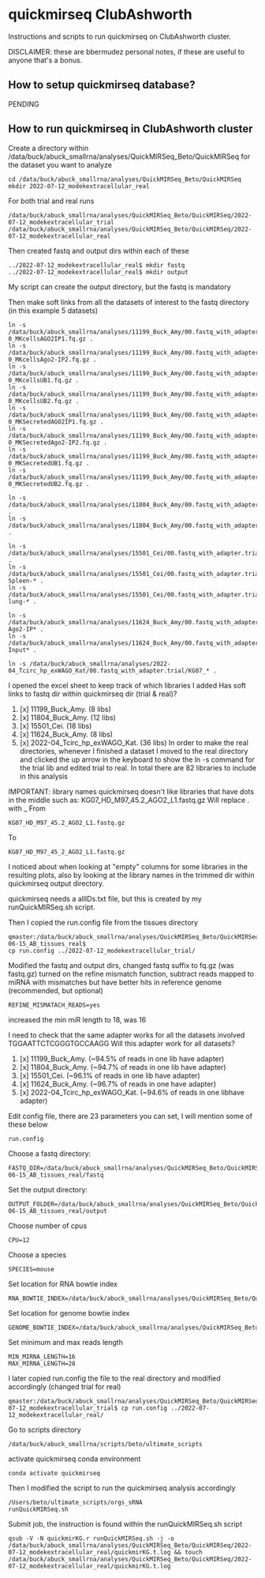 # quickmirseq ClubAshworth

Instructions and scripts to run quickmirseq on ClubAshworth cluster.

DISCLAIMER: these are bbermudez personal notes, if these are useful to anyone that's a bonus.

## How to setup quickmirseq database?

PENDING

## How to run quickmirseq in ClubAshworth cluster

Create a directory within /data/buck/abuck_smallrna/analyses/QuickMIRSeq_Beto/QuickMIRSeq for the dataset you want to analyze
```
cd /data/buck/abuck_smallrna/analyses/QuickMIRSeq_Beto/QuickMIRSeq
mkdir 2022-07-12_modekextracellular_real
```

For both trial and real runs
```
/data/buck/abuck_smallrna/analyses/QuickMIRSeq_Beto/QuickMIRSeq/2022-07-12_modekextracellular_trial
/data/buck/abuck_smallrna/analyses/QuickMIRSeq_Beto/QuickMIRSeq/2022-07-12_modekextracellular_real
```

Then created fastq and output dirs within each of these
```
../2022-07-12_modekextracellular_real$ mkdir fastq
../2022-07-12_modekextracellular_real$ mkdir output
```
My script can create the output directory, but the fastq is mandatory

Then make soft links from all the datasets of interest to the fastq directory (in this example 5 datasets)
```
ln -s /data/buck/abuck_smallrna/analyses/11199_Buck_Amy/00.fastq_with_adapter.trial/403-0_MKcellsAGO2IP1.fq.gz . 
ln -s /data/buck/abuck_smallrna/analyses/11199_Buck_Amy/00.fastq_with_adapter.trial/406-0_MKcellsAgo2-IP2.fq.gz .
ln -s /data/buck/abuck_smallrna/analyses/11199_Buck_Amy/00.fastq_with_adapter.trial/402-0_MKcellsUB1.fq.gz .
ln -s /data/buck/abuck_smallrna/analyses/11199_Buck_Amy/00.fastq_with_adapter.trial/405-0_MKcellsUB2.fq.gz .
ln -s /data/buck/abuck_smallrna/analyses/11199_Buck_Amy/00.fastq_with_adapter.trial/409-0_MKSecretedAGO2IP1.fq.gz .
ln -s /data/buck/abuck_smallrna/analyses/11199_Buck_Amy/00.fastq_with_adapter.trial/412-0_MKSecretedAgo2-IP2.fq.gz .
ln -s /data/buck/abuck_smallrna/analyses/11199_Buck_Amy/00.fastq_with_adapter.trial/408-0_MKSecretedUB1.fq.gz .
ln -s /data/buck/abuck_smallrna/analyses/11199_Buck_Amy/00.fastq_with_adapter.trial/411-0_MKSecretedUB2.fq.gz .

ln -s /data/buck/abuck_smallrna/analyses/11804_Buck_Amy/00.fastq_with_adapter.trial/BMT_LN* .
ln -s /data/buck/abuck_smallrna/analyses/11804_Buck_Amy/00.fastq_with_adapter.trial/HET_LN* .

ln -s /data/buck/abuck_smallrna/analyses/15501_Cei/00.fastq_with_adapter.trial/F* .
ln -s /data/buck/abuck_smallrna/analyses/15501_Cei/00.fastq_with_adapter.trial/Het-Spleen-* .
ln -s /data/buck/abuck_smallrna/analyses/15501_Cei/00.fastq_with_adapter.trial/RAGKO-lung-* .

ln -s /data/buck/abuck_smallrna/analyses/11624_Buck_Amy/00.fastq_with_adapter.trial/2_MK-Ago2-IP* .
ln -s /data/buck/abuck_smallrna/analyses/11624_Buck_Amy/00.fastq_with_adapter.trial/2_MK-Input* .

ln -s /data/buck/abuck_smallrna/analyses/2022-04_Tcirc_hp_exWAGO_Kat/00.fastq_with_adapter.trial/KG07_* .
```
I opened the excel sheet to keep track of which libraries I added
Has soft links to fastq dir within quickmirseq dir (trial & real)?
1.  [x] 11199_Buck_Amy. (8 libs)
2.  [x] 11804_Buck_Amy. (12 libs)
3.  [x] 15501_Cei. (18 libs)
4.  [x] 11624_Buck_Amy. (8 libs)
5.  [x] 2022-04_Tcirc_hp_exWAGO_Kat. (36 libs)
In order to make the real directories, whenever I finished a dataset I moved to the real directory and clicked the up arrow in the keyboard to show the ln -s command for the trial lib and edited trial to real.
In total there are 82 libraries to include in this analysis

IMPORTANT: library names
quickmirseq doesn't like libraries that have dots in the middle such as: KG07_HD_M97_45.2_AGO2_L1.fastq.gz
Will replace . with _
From
```
KG07_HD_M97_45.2_AGO2_L1.fastq.gz
```
To
```
KG07_HD_M97_45_2_AGO2_L1.fastq.gz
```
I noticed about when looking at "empty" columns for some libraries in the resulting plots, also by looking at the library names in the trimmed dir within quickmirseq output directory.

quickmirseq needs a allIDs.txt file, but this is created by my runQuickMIRSeq.sh script.


Then I copied the run.config file from the tissues directory
```
qmaster:/data/buck/abuck_smallrna/analyses/QuickMIRSeq_Beto/QuickMIRSeq/2021-06-15_AB_tissues_real$ 
cp run.config ../2022-07-12_modekextracellular_trial/
```

Modified the fastq and output dirs, changed fastq suffix to fq.gz (was fastq.gz)
turned on the refine mismatch function, subtract reads mapped to miRNA with mismatches but have better hits in reference genome (recommended, but optional)
```
REFINE_MISMATACH_READS=yes
```
increased the min miR length to 18, was 16

I need to check that the same adapter works for all the datasets involved TGGAATTCTCGGGTGCCAAGG
Will this adapter work for all datasets?
1.  [x] 11199_Buck_Amy. (~94.5% of reads in one lib have adapter)
2.  [x] 11804_Buck_Amy. (~94.7% of reads in one lib have adapter)
3.  [x] 15501_Cei. (~96.1% of reads in one lib have adapter)
4.  [x] 11624_Buck_Amy. (~96.7% of reads in one have adapter)
5.  [x] 2022-04_Tcirc_hp_exWAGO_Kat. (~94.6% of reads in one libhave adapter)

Edit config file, there are 23 parameters you can set, I will mention some of these below
```
run.config
```
Choose a fastq directory:
```
FASTQ_DIR=/data/buck/abuck_smallrna/analyses/QuickMIRSeq_Beto/QuickMIRSeq/2021-06-15_AB_tissues_real/fastq
```
Set the output directory:
```
OUTPUT_FOLDER=/data/buck/abuck_smallrna/analyses/QuickMIRSeq_Beto/QuickMIRSeq/2021-06-15_AB_tissues_real/output
```
Choose number of cpus
```
CPU=12
```
Choose a species
```
SPECIES=mouse
```
Set location for RNA bowtie index
```
RNA_BOWTIE_INDEX=/data/buck/abuck_smallrna/analyses/QuickMIRSeq_Beto/QuickMIRSeq/database/mouse/db_stranded_0
```
Set location for genome bowtie index
```
GENOME_BOWTIE_INDEX=/data/buck/abuck_smallrna/analyses/QuickMIRSeq_Beto/QuickMIRSeq/database/mouse/GRCm38.p6.genome.fa
```
Set minimum and max reads length
```
MIN_MIRNA_LENGTH=16
MAX_MIRNA_LENGTH=28
```

I later copied run.config the file to the real directory and modified accordingly (changed trial for real)
```
qmaster:/data/buck/abuck_smallrna/analyses/QuickMIRSeq_Beto/QuickMIRSeq/2022-07-12_modekextracellular_trial$ cp run.config ../2022-07-12_modekextracellular_real/
```

Go to scripts directory
```
/data/buck/abuck_smallrna/scripts/beto/ultimate_scripts
```

activate quickmirseq conda environment
```
conda activate quickmirseq
```

Then I modified the script to run the quickmirseq analysis accordingly
```
/Users/beto/ultimate_scripts/orgs_sRNA
runQuickMIRSeq.sh
```

Submit job, the instruction is found within the runQuickMIRSeq.sh script
```
qsub -V -N quickmirKG.r runQuickMIRSeq.sh -j -o /data/buck/abuck_smallrna/analyses/QuickMIRSeq_Beto/QuickMIRSeq/2022-07-12_modekextracellular_real/quickmirKG.t.log && touch /data/buck/abuck_smallrna/analyses/QuickMIRSeq_Beto/QuickMIRSeq/2022-07-12_modekextracellular_real/quickmirKG.t.log
```


